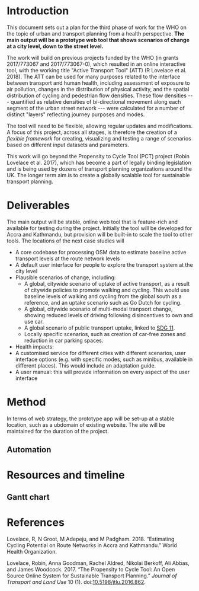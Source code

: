 
<!-- README.md is generated from README.Rmd. Please edit that file -->
Introduction
============

This document sets out a plan for the third phase of work for the WHO on the topic of urban and transport planning from a health perspective. **The main output will be a prototype web tool that shows scenarios of change at a city level, down to the street level.**

The work will build on previous projects funded by the WHO (in grants 2017/773067 and 2017/773067-0), which resulted in an online interactive tool, with the working title "Active Transport Tool" (ATT) (R Lovelace et al. 2018). The ATT can be used for many purposes related to the interface between transport and human health, including assessment of exposure to air pollution, changes in the distribution of physical activity, and the spatial distribution of cycling and pedestrian flow densities. These flow densities --- quantified as relative densities of bi-directional movement along each segment of the urban street network --- were calculated for a number of distinct "layers" reflecting journey purposes and modes.

The tool will need to be flexible, allowing regular updates and modifications. A focus of this project, across all stages, is therefore the creation of a *flexible framework* for creating, visualizing and testing a range of scenarios based on different input datasets and parameters.

This work will go beyond the Propensity to Cycle Tool (PCT) project (Robin Lovelace et al. 2017), which has become a part of legally binding legislation and is being used by dozens of transport planning organizations around the UK. The longer term aim is to create a globally scalable tool for sustainable transport planning.

<!-- Phase 1  -->
<!-- Phase 2 ... -->
<!-- Phase 3 will provide a fully publicly available prototype. -->
<!-- A new domain will be set-up to all the public to use it. -->
<!-- One suggestion: have a password-protected site while it is not stable. -->
<!-- ## Aim and objectives -->
<!-- The aim of this third phase is to extend the work done in Phases 1 and 2 to other cities and include more features. -->
<!-- The objectives are  -->
<!-- -  -->
<!-- -  -->
<!-- - Create a prototype version for end users for a sample of  -->
Deliverables
============

The main output will be stable, online web tool that is feature-rich and available for testing during the project. Initially the tool will be developed for Accra and Kathmandu, but provision will be built-in to scale the tool to other tools. The locations of the next case studies will

<!-- Completion of health impact analysis in the scenarios of change, including based on the VSL methodology. This can build on WHO work Andreas Santos -->
-   A core codebase for processing OSM data to estimate baseline active transport levels at the route network levels
-   A default user interface for people to explore the transport system at the city level
-   Plausible scenarios of change, including:
    -   A global, citywide scenario of uptake of active transport, as a result of citywide policies to promote walking and cycling. This would use baseline levels of walking and cycling from the global south as a reference, and an uptake scenario such as Go Dutch for cycling.
    -   A global, citywide scenario of multi-modal tranpsort change, showing reduced levels of driving following disincentives to own and use car.
    -   A global scenario of public transport uptake, linked to [SDG 11](https://sustainabledevelopment.un.org/sdg11).
    -   Locally specific scenarios, such as creation of car-free zones and reduction in car parking spaces.
-   Health impacts:
-   A customised service for different cities with different scenarios, user interface options (e.g. with specific modes, such as minibus, available in different places). This would include an adaptation guide.
-   A user manual: this will provide information on every aspect of the user interface

Method
======

In terms of web strategy, the prototype app will be set-up at a stable location, such as a ubdomain of existing website. The site will be maintained for the duration of the project.

Automation
----------

Resources and timeline
======================

Gantt chart
-----------

References
==========

Lovelace, R, N Groot, M Adepeju, and M Padgham. 2018. “Estimating Cycling Potential on Route Networks in Accra and Kathmandu.” World Health Organization.

Lovelace, Robin, Anna Goodman, Rachel Aldred, Nikolai Berkoff, Ali Abbas, and James Woodcock. 2017. “The Propensity to Cycle Tool: An Open Source Online System for Sustainable Transport Planning.” *Journal of Transport and Land Use* 10 (1). doi:[10.5198/jtlu.2016.862](https://doi.org/10.5198/jtlu.2016.862).
